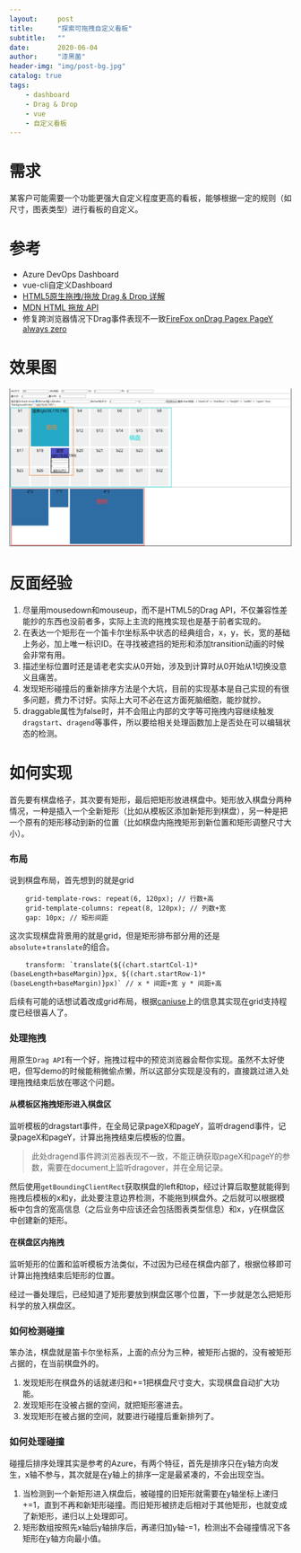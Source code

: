 ```yaml
---
layout:     post
title:      "探索可拖拽自定义看板"
subtitle:   ""
date:       2020-06-04
author:     "漆黑菌"
header-img: "img/post-bg.jpg"
catalog: true
tags:
    - dashboard
    - Drag & Drop
    - vue
    - 自定义看板
---
```


# 需求
某客户可能需要一个功能更强大自定义程度更高的看板，能够根据一定的规则（如尺寸，图表类型）进行看板的自定义。

# 参考
- Azure DevOps Dashboard
- vue-cli自定义Dashboard
- [HTML5原生拖拽/拖放 Drag & Drop 详解](https://juejin.im/post/5a169d08518825592c07c666 "HTML5原生拖拽/拖放 Drag & Drop 详解")
- [MDN HTML 拖放 API](https://developer.mozilla.org/zh-CN/docs/Web/API/HTML_Drag_and_Drop_API "MDN HTML 拖放 API]")
- 修复跨浏览器情况下Drag事件表现不一致[FireFox onDrag Pagex PageY always zero](https://stackoverflow.com/questions/13110349/firefox-ondrag-pagex-pagey-always-zero "FireFox onDrag Pagex PageY always zero")

# 效果图
![自定义看板效果图](/images/2020-06-04/自定义看板效果图.jpg "自定义看板效果图")

# 反面经验
1. 尽量用mousedown和mouseup，而不是HTML5的Drag API，不仅兼容性差能抄的东西也没前者多，实际上主流的拖拽实现也是基于前者实现的。
2. 在表达一个矩形在一个笛卡尔坐标系中状态的经典组合，x，y，长，宽的基础上务必，加上唯一标识ID。在寻找被遮挡的矩形和添加transition动画的时候会非常有用。
3. 描述坐标位置时还是请老老实实从0开始，涉及到计算时从0开始从1切换没意义且痛苦。
4. 发现矩形碰撞后的重新排序方法是个大坑，目前的实现基本是自己实现的有很多问题，费力不讨好。实际上大可不必在这方面死脑细胞，能抄就抄。
5. draggable属性为false时，并不会阻止内部的文字等可拖拽内容继续触发`dragstart`、`dragend`等事件，所以要给相关处理函数加上是否处在可以编辑状态的检测。

# 如何实现
首先要有棋盘格子，其次要有矩形，最后把矩形放进棋盘中。矩形放入棋盘分两种情况，一种是插入一个全新矩形（比如从模板区添加新矩形到棋盘），另一种是把一个原有的矩形移动到新的位置（比如棋盘内拖拽矩形到新位置和矩形调整尺寸大小）。

### 布局
说到棋盘布局，首先想到的就是grid
```
    grid-template-rows: repeat(6, 120px); // 行数+高
    grid-template-columns: repeat(8, 120px); // 列数+宽
    gap: 10px; // 矩形间距
```
这次实现棋盘背景用的就是grid，但是矩形排布部分用的还是`absolute`+`translate`的组合。
```
    transform: `translate(${(chart.startCol-1)*(baseLength+baseMargin)}px, ${(chart.startRow-1)*(baseLength+baseMargin)}px)` // x * 间距+宽 y * 间距+高
```
后续有可能的话想试着改成grid布局，根据[caniuse](https://caniuse.com/#search=grid "caniuse grid")上的信息其实现在grid支持程度已经很喜人了。

### 处理拖拽
用原生`Drag API`有一个好，拖拽过程中的预览浏览器会帮你实现。虽然不太好使吧，但写demo的时候能稍微偷点懒，所以这部分实现是没有的，直接跳过进入处理拖拽结束后放在哪这个问题。

#### 从模板区拖拽矩形进入棋盘区
监听模板的dragstart事件，在全局记录pageX和pageY，监听dragend事件，记录pageX和pageY，计算出拖拽结束后模板的位置。

> 此处dragend事件跨浏览器表现不一致，不能正确获取pageX和pageY的参数，需要在document上监听dragover，并在全局记录。

然后使用`getBoundingClientRect`获取棋盘的left和top，经过计算后取整就能得到拖拽后模板的x和y，此处要注意边界检测，不能拖到棋盘外。之后就可以根据模板中包含的宽高信息（之后业务中应该还会包括图表类型信息）和x，y在棋盘区中创建新的矩形。

#### 在棋盘区内拖拽
监听矩形的位置和监听模板方法类似，不过因为已经在棋盘内部了，根据位移即可计算出拖拽结束后矩形的位置。

经过一番处理后，已经知道了矩形要放到棋盘区哪个位置，下一步就是怎么把矩形科学的放入棋盘区。

### 如何检测碰撞
笨办法，棋盘就是笛卡尔坐标系，上面的点分为三种，被矩形占据的，没有被矩形占据的，在当前棋盘外的。

1. 发现矩形在棋盘外的话就递归和+=1把棋盘尺寸变大，实现棋盘自动扩大功能。
2. 发现矩形在没被占据的空间，就把矩形塞进去。
3. 发现矩形在被占据的空间，就要进行碰撞后重新排列了。

### 如何处理碰撞
碰撞后排序处理其实是参考的Azure，有两个特征，首先是排序只在y轴方向发生，x轴不参与，其次就是在y轴上的排序一定是最紧凑的，不会出现空当。

1. 当检测到一个新矩形进入棋盘后，被碰撞的旧矩形就需要在y轴坐标上递归+=1，直到不再和新矩形碰撞。而旧矩形被挤走后相对于其他矩形，也就变成了新矩形，递归以上处理即可。
2. 矩形数组按照先x轴后y轴排序后，再递归加y轴-=1，检测出不会碰撞情况下各矩形在y轴方向最小值。
